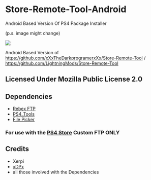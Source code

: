 # Store-Remote-Tool-Android
Android Based Version Of PS4 Package Installer

(p.s. image might change)

![](https://media.discordapp.net/attachments/577896093547888640/606712359628570644/Screenshot_20190802-065547_PS4_Package_Installer.jpg?width=234&height=481)

Android Based Version of 
https://github.com/xXxTheDarkprogramerxXx/Store-Remote-Tool / https://github.com/LightningMods/Store-Remote-Tool

## Licensed Under Mozilla Public License 2.0

## Dependencies
 
- [Rebex FTP](https://www.rebex.net/ftp-ssl.net/) 
- [PS4_Tools](https://github.com/xXxTheDarkprogramerxXx/PS4_Tools/releases/tag/PS4-Tools-(AppVoyer)) 
- [File Picker](https://github.com/jfversluis/FilePicker-Plugin-for-Xamarin-and-Windows)

### For use with the [PS4 Store](https://github.com/LightningMods/PS4-Store) Custom FTP ONLY

## Credits
- Xerpi
- [xDPx](https://github.com/xXxTheDarkprogramerxXx) 
- all those involved with the Dependencies
